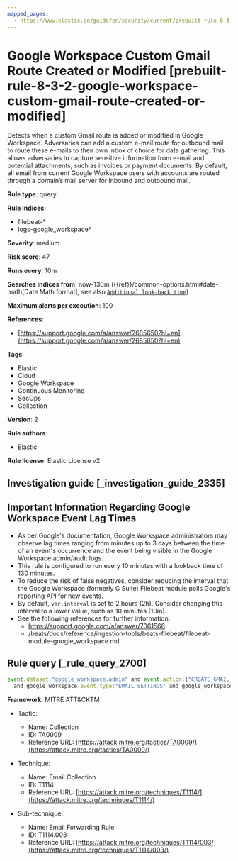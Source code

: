 ```yaml
---
mapped_pages:
  - https://www.elastic.co/guide/en/security/current/prebuilt-rule-8-3-2-google-workspace-custom-gmail-route-created-or-modified.html
---
```


# Google Workspace Custom Gmail Route Created or Modified [prebuilt-rule-8-3-2-google-workspace-custom-gmail-route-created-or-modified]

Detects when a custom Gmail route is added or modified in Google Workspace. Adversaries can add a custom e-mail route for outbound mail to route these e-mails to their own inbox of choice for data gathering. This allows adversaries to capture sensitive information from e-mail and potential attachments, such as invoices or payment documents. By default, all email from current Google Workspace users with accounts are routed through a domain’s mail server for inbound and outbound mail.

**Rule type**: query

**Rule indices**:

* filebeat-*
* logs-google_workspace*

**Severity**: medium

**Risk score**: 47

**Runs every**: 10m

**Searches indices from**: now-130m ({{ref}}/common-options.html#date-math[Date Math format], see also [`Additional look-back time`](docs-content://solutions/security/detect-and-alert/create-detection-rule.md#rule-schedule))

**Maximum alerts per execution**: 100

**References**:

* [https://support.google.com/a/answer/2685650?hl=en](https://support.google.com/a/answer/2685650?hl=en)

**Tags**:

* Elastic
* Cloud
* Google Workspace
* Continuous Monitoring
* SecOps
* Collection

**Version**: 2

**Rule authors**:

* Elastic

**Rule license**: Elastic License v2

## Investigation guide [_investigation_guide_2335]

## Important Information Regarding Google Workspace Event Lag Times
- As per Google's documentation, Google Workspace administrators may observe lag times ranging from minutes up to 3 days between the time of an event's occurrence and the event being visible in the Google Workspace admin/audit logs.
- This rule is configured to run every 10 minutes with a lookback time of 130 minutes.
- To reduce the risk of false negatives, consider reducing the interval that the Google Workspace (formerly G Suite) Filebeat module polls Google's reporting API for new events.
- By default, `var.interval` is set to 2 hours (2h). Consider changing this interval to a lower value, such as 10 minutes (10m).
- See the following references for further information:
  - https://support.google.com/a/answer/7061566
  - /beats/docs/reference/ingestion-tools/beats-filebeat/filebeat-module-google_workspace.md

## Rule query [_rule_query_2700]

```js
event.dataset:"google_workspace.admin" and event.action:("CREATE_GMAIL_SETTING" or "CHANGE_GMAIL_SETTING")
  and google_workspace.event.type:"EMAIL_SETTINGS" and google_workspace.admin.setting.name:("EMAIL_ROUTE" or "MESSAGE_SECURITY_RULE")
```

**Framework**: MITRE ATT&CKTM

* Tactic:

    * Name: Collection
    * ID: TA0009
    * Reference URL: [https://attack.mitre.org/tactics/TA0009/](https://attack.mitre.org/tactics/TA0009/)

* Technique:

    * Name: Email Collection
    * ID: T1114
    * Reference URL: [https://attack.mitre.org/techniques/T1114/](https://attack.mitre.org/techniques/T1114/)

* Sub-technique:

    * Name: Email Forwarding Rule
    * ID: T1114.003
    * Reference URL: [https://attack.mitre.org/techniques/T1114/003/](https://attack.mitre.org/techniques/T1114/003/)



